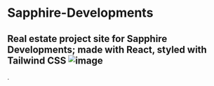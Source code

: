 # Sapphire-Developments

## Real estate project site for Sapphire Developments; made with React, styled with Tailwind CSS ![image](https://github.com/Jeremy-Jefferson/Sapphire-Developments/assets/127449038/e079a04b-5e11-44c2-80c5-3c5046e3c738)


.
